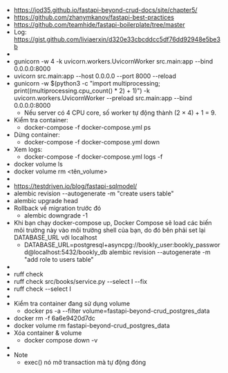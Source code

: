 - https://jod35.github.io/fastapi-beyond-crud-docs/site/chapter5/
- https://github.com/zhanymkanov/fastapi-best-practices
- https://github.com/teamhide/fastapi-boilerplate/tree/master
- Log: https://gist.github.com/liviaerxin/d320e33cbcddcc5df76dd92948e5be3b
-
- gunicorn -w 4 -k uvicorn.workers.UvicornWorker src.main:app --bind 0.0.0.0:8000
- uvicorn src.main:app --host 0.0.0.0 --port 8000 --reload
- gunicorn -w $(python3 -c "import multiprocessing; print((multiprocessing.cpu_count() * 2) + 1)") -k uvicorn.workers.UvicornWorker --preload src.main:app --bind 0.0.0.0:8000
  -  Nếu server có 4 CPU core, số worker tự động thành (2 × 4) + 1 = 9.
- Kiểm tra container:
  - docker-compose -f docker-compose.yml ps
- Dừng container:
  - docker-compose -f docker-compose.yml down
- Xem logs:
  - docker-compose -f docker-compose.yml logs -f
- docker volume ls
- docker volume rm <tên_volume>
-
- https://testdriven.io/blog/fastapi-sqlmodel/
- alembic revision --autogenerate -m "create users table"
- alembic upgrade head
- Rollback về migration trước đó
  - alembic downgrade -1
- Khi bạn chạy docker-compose up, Docker Compose sẽ load các biến môi trường này vào môi trường shell của bạn, do đó bên phải set lại DATABASE_URL với localhost
  - DATABASE_URL=postgresql+asyncpg://bookly_user:bookly_password@localhost:5432/bookly_db alembic revision --autogenerate -m "add role to users table"
-
- ruff check
- ruff check src/books/service.py --select I --fix
- ruff check --select I
-
- Kiểm tra container đang sử dụng volume
  - docker ps -a --filter volume=fastapi-beyond-crud_postgres_data
- docker rm -f 6a6e9420d7dc
- docker volume rm fastapi-beyond-crud_postgres_data
- Xóa container & volume
  - docker compose down -v
-
- Note
  - exec() nó mở transaction mà tự động đóng